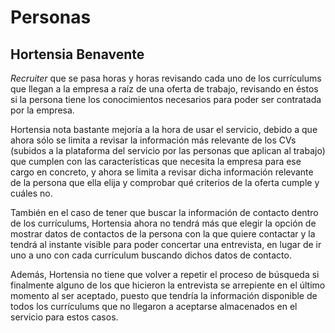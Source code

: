 # Personas

## Hortensia Benavente

_Recruiter_ que se pasa horas y horas revisando cada uno de los currículums que llegan a la empresa a raíz de una oferta de trabajo, revisando en éstos si la persona tiene los conocimientos necesarios para poder ser contratada por la empresa.

Hortensia nota bastante mejoría a la hora de usar el servicio, debido a que ahora sólo se limita a revisar la información más relevante de los CVs (subidos a la plataforma del servicio por las personas que aplican al trabajo) que cumplen con las características que necesita la empresa para ese cargo en concreto, y ahora se limita a revisar dicha información relevante de la persona que ella elija y comprobar qué criterios de la oferta cumple y cuáles no.

También en el caso de tener que buscar la información de contacto dentro de los currículums, Hortensia ahora no tendrá más que elegir la opción de mostrar datos de contactos de la persona con la que quiere contactar y la tendrá al instante visible para poder concertar una entrevista, en lugar de ir uno a uno con cada currículum buscando dichos datos de contacto.

Además, Hortensia no tiene que volver a repetir el proceso de búsqueda si finalmente alguno de los que hicieron la entrevista se arrepiente en el último momento al ser aceptado, puesto que tendría la información disponible de todos los currículums que no llegaron a aceptarse almacenados en el servicio para estos casos.